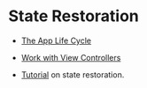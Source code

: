 # State Restoration

- [The App Life Cycle](https://developer.apple.com/library/ios/documentation/iPhone/Conceptual/iPhoneOSProgrammingGuide/TheAppLifeCycle/TheAppLifeCycle.html#//apple_ref/doc/uid/TP40007072-CH2-SW1)

- [Work with View Controllers](https://developer.apple.com/library/ios/referencelibrary/GettingStarted/DevelopiOSAppsSwift/Lesson4.html)

- [Tutorial](https://www.raywenderlich.com/117471/state-restoration-tutorial) on state restoration.
